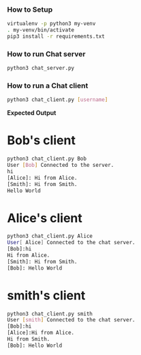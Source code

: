 ### How to Setup

```sh
virtualenv -p python3 my-venv
. my-venv/bin/activate
pip3 install -r requirements.txt
```

### How to run Chat server

```sh
python3 chat_server.py
```

### How to run a Chat client

```sh
python3 chat_client.py [username]
```

__Expected Output__

# Bob's client
```sh
python3 chat_client.py Bob
User [Bob] Connected to the server.
hi
[Alice]: Hi from Alice.
[Smith]: Hi from Smith.
Hello World
```

# Alice's client
```sh
python3 chat_client.py Alice
User[ Alice] Connected to the chat server. 
[Bob]:hi
Hi from Alice.
[Smith]: Hi from Smith.
[Bob]: Hello World
```


# smith's client
```sh
python3 chat_client.py smith
User [smith] Connected to the chat server. 
[Bob]:hi
[Alice]:Hi from Alice.
Hi from Smith.
[Bob]: Hello World
```
